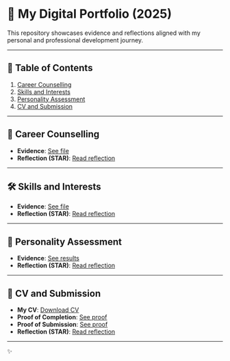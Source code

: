 # 💼 My Digital Portfolio (2025)

This repository showcases evidence and reflections aligned with my personal and professional development journey.

---

## 📌 Table of Contents

1. [Career Counselling](./career-counselling/)
2. [Skills and Interests](./skills-interests/)
3. [Personality Assessment](./personality-assessment/)
4. [CV and Submission](./cv/)

---

## 🧭 Career Counselling

- **Evidence**: [See file](./career-counselling/evidence.png)
- **Reflection (STAR)**: [Read reflection](./career-counselling/reflection.md)

---

## 🛠️ Skills and Interests

- **Evidence**: [See file](./skills-interests/evidence.png)
- **Reflection (STAR)**: [Read reflection](./skills-interests/reflection.md)

---

## 🧠 Personality Assessment

- **Evidence**: [See results](./personality-assessment/evidence.png)
- **Reflection (STAR)**: [Read reflection](./personality-assessment/reflection.md)

---

## 📄 CV and Submission

- **My CV**: [Download CV](./cv/my-cv.pdf)
- **Proof of Completion**: [See proof](./cv/evidence1.png)
- **Proof of Submission**: [See proof](./cv/evidence2.png)
- **Reflection (STAR)**: [Read reflection](./cv/reflection.md)

---

✨
